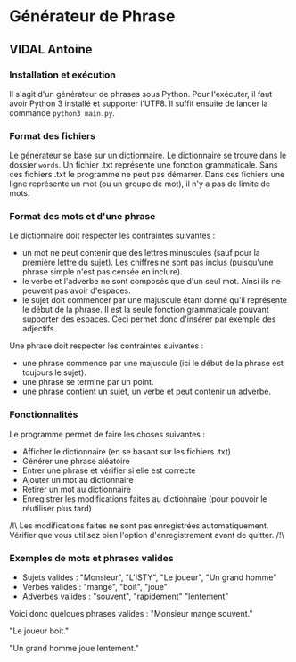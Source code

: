 # Générateur de Phrase #
## VIDAL Antoine ##

### Installation et exécution ###

Il s'agit d'un générateur de phrases sous Python. Pour l'exécuter, il faut avoir Python 3 installé et supporter l'UTF8. Il suffit ensuite de lancer la commande `python3 main.py`.

### Format des fichiers ###
Le générateur se base sur un dictionnaire. Le dictionnaire se trouve dans le dossier `words`. Un fichier .txt représente une fonction grammaticale. Sans ces fichiers .txt le programme ne peut pas démarrer.
Dans ces fichiers une ligne représente un mot (ou un groupe de mot), il n'y a pas de limite de mots.

### Format des mots et d'une phrase ###
Le dictionnaire doit respecter les contraintes suivantes :
- un mot ne peut contenir que des lettres minuscules (sauf pour la première lettre du sujet). Les chiffres ne sont pas inclus (puisqu'une phrase simple n'est pas censée en inclure).
- le verbe et l'adverbe ne sont composés que d'un seul mot. Ainsi ils ne peuvent pas avoir d'espaces.
- le sujet doit commencer par une majuscule étant donné qu'il représente le début de la phrase. Il est la seule fonction grammaticale pouvant supporter des espaces. Ceci permet donc d'insérer par exemple des adjectifs.

Une phrase doit respecter les contraintes suivantes :
- une phrase commence par une majuscule (ici le début de la phrase est toujours le sujet).
- une phrase se termine par un point.
- une phrase contient un sujet, un verbe et peut contenir un adverbe.

### Fonctionnalités ###

Le programme permet de faire les choses suivantes :

- Afficher le dictionnaire (en se basant sur les fichiers .txt)
- Générer une phrase aléatoire
- Entrer une phrase et vérifier si elle est correcte
- Ajouter un mot au dictionnaire
- Retirer un mot au dictionnaire
- Enregistrer les modifications faites au dictionnaire (pour pouvoir le réutiliser plus tard)

/!\ Les modifications faites ne sont pas enregistrées automatiquement. Vérifier que vous utilisez bien  l'option d'enregistrement avant de quitter. /!\


### Exemples de mots et phrases valides ###

- Sujets valides : "Monsieur", "L'ISTY", "Le joueur", "Un grand homme"
- Verbes valides : "mange", "boit", "joue"
- Adverbes valides : "souvent", "rapidement" "lentement"

Voici donc quelques phrases valides :
"Monsieur mange souvent."

"Le joueur boit."

"Un grand homme joue lentement."